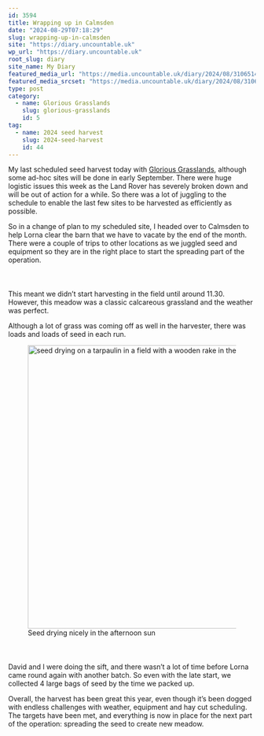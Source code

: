 ```yaml
---
id: 3594
title: Wrapping up in Calmsden
date: "2024-08-29T07:18:29"
slug: wrapping-up-in-calmsden
site: "https://diary.uncountable.uk"
wp_url: "https://diary.uncountable.uk"
root_slug: diary
site_name: My Diary
featured_media_url: "https://media.uncountable.uk/diary/2024/08/31065146/IMG20240829113340.webp"
featured_media_srcset: "https://media.uncountable.uk/diary/2024/08/31065146/IMG20240829113340-300x164.webp 300w, https://media.uncountable.uk/diary/2024/08/31065146/IMG20240829113340-1024x560.webp 1024w, https://media.uncountable.uk/diary/2024/08/31065146/IMG20240829113340-150x150.webp 150w, https://media.uncountable.uk/diary/2024/08/31065146/IMG20240829113340-640x350.webp 640w, https://media.uncountable.uk/diary/2024/08/31065146/IMG20240829113340.webp 2000w"
type: post
category:
  - name: Glorious Grasslands
    slug: glorious-grasslands
    id: 5
tag:
  - name: 2024 seed harvest
    slug: 2024-seed-harvest
    id: 44
---
```



<p>My last scheduled seed harvest today with <a href="https://www.cotswolds-nl.org.uk/looking-after/our-grasslands-projects/glorious-cotswolds-grasslands/">Glorious Grasslands</a>, although some ad-hoc sites will be done in early September.  There were huge logistic issues this week as the Land Rover has severely broken down and will be out of action for a while.  So there was a lot of juggling to the schedule to enable the last few sites to be harvested as efficiently as possible.</p>



<p>So in a change of plan to my scheduled site, I headed over to Calmsden to help Lorna clear the barn that we have to vacate by the end of the month.  There were a couple of trips to other locations as we juggled seed and equipment so they are in the right place to start the spreading part of the operation.</p>


<style>.kb-row-layout-id3594_3b2f58-c2 > .kt-row-column-wrap{align-content:start;}:where(.kb-row-layout-id3594_3b2f58-c2 > .kt-row-column-wrap) > .wp-block-kadence-column{justify-content:start;}.kb-row-layout-id3594_3b2f58-c2 > .kt-row-column-wrap{column-gap:var(--global-kb-gap-md, 2rem);row-gap:var(--global-kb-gap-md, 2rem);padding-top:var(--global-kb-spacing-sm, 1.5rem);padding-bottom:var(--global-kb-spacing-sm, 1.5rem);grid-template-columns:repeat(2, minmax(0, 1fr));}.kb-row-layout-id3594_3b2f58-c2 > .kt-row-layout-overlay{opacity:0.30;}@media all and (max-width: 1024px){.kb-row-layout-id3594_3b2f58-c2 > .kt-row-column-wrap{grid-template-columns:repeat(2, minmax(0, 1fr));}}@media all and (max-width: 767px){.kb-row-layout-id3594_3b2f58-c2 > .kt-row-column-wrap{grid-template-columns:minmax(0, 1fr);}.kb-row-layout-id3594_3b2f58-c2 > .kt-row-column-wrap > .wp-block-kadence-column:nth-of-type(1){order:2;}.kb-row-layout-id3594_3b2f58-c2 > .kt-row-column-wrap > .wp-block-kadence-column:nth-of-type(2){order:1;}.kb-row-layout-id3594_3b2f58-c2 > .kt-row-column-wrap > .wp-block-kadence-column:nth-of-type(3){order:12;}.kb-row-layout-id3594_3b2f58-c2 > .kt-row-column-wrap > .wp-block-kadence-column:nth-of-type(4){order:11;}.kb-row-layout-id3594_3b2f58-c2 > .kt-row-column-wrap > .wp-block-kadence-column:nth-of-type(5){order:22;}.kb-row-layout-id3594_3b2f58-c2 > .kt-row-column-wrap > .wp-block-kadence-column:nth-of-type(6){order:21;}.kb-row-layout-id3594_3b2f58-c2 > .kt-row-column-wrap > .wp-block-kadence-column:nth-of-type(7){order:32;}.kb-row-layout-id3594_3b2f58-c2 > .kt-row-column-wrap > .wp-block-kadence-column:nth-of-type(8){order:31;}}</style><div class="kb-row-layout-wrap kb-row-layout-id3594_3b2f58-c2 alignnone wp-block-kadence-rowlayout"><div class="kt-row-column-wrap kt-has-2-columns kt-row-layout-equal kt-tab-layout-inherit kt-mobile-layout-row kt-row-valign-top">
<style>.kadence-column3594_3998ad-a3 > .kt-inside-inner-col,.kadence-column3594_3998ad-a3 > .kt-inside-inner-col:before{border-top-left-radius:0px;border-top-right-radius:0px;border-bottom-right-radius:0px;border-bottom-left-radius:0px;}.kadence-column3594_3998ad-a3 > .kt-inside-inner-col{column-gap:var(--global-kb-gap-sm, 1rem);}.kadence-column3594_3998ad-a3 > .kt-inside-inner-col{flex-direction:column;}.kadence-column3594_3998ad-a3 > .kt-inside-inner-col > .aligncenter{width:100%;}.kadence-column3594_3998ad-a3 > .kt-inside-inner-col:before{opacity:0.3;}.kadence-column3594_3998ad-a3{position:relative;}@media all and (max-width: 1024px){.kadence-column3594_3998ad-a3 > .kt-inside-inner-col{flex-direction:column;justify-content:center;}}@media all and (max-width: 767px){.kadence-column3594_3998ad-a3 > .kt-inside-inner-col{flex-direction:column;justify-content:center;}}</style>
<div class="wp-block-kadence-column kadence-column3594_3998ad-a3"><div class="kt-inside-inner-col">
<p>This meant we didn&#8217;t start harvesting in the field until around 11.30.  However, this meadow was a classic calcareous grassland and the weather was perfect.</p>



<p>Although a lot of grass was coming off as well in the harvester, there was loads and loads of seed in each run.</p>
</div></div>


<style>.kadence-column3594_c19762-5a > .kt-inside-inner-col,.kadence-column3594_c19762-5a > .kt-inside-inner-col:before{border-top-left-radius:0px;border-top-right-radius:0px;border-bottom-right-radius:0px;border-bottom-left-radius:0px;}.kadence-column3594_c19762-5a > .kt-inside-inner-col{column-gap:var(--global-kb-gap-sm, 1rem);}.kadence-column3594_c19762-5a > .kt-inside-inner-col{flex-direction:column;}.kadence-column3594_c19762-5a > .kt-inside-inner-col > .aligncenter{width:100%;}.kadence-column3594_c19762-5a > .kt-inside-inner-col:before{opacity:0.3;}.kadence-column3594_c19762-5a{position:relative;}@media all and (max-width: 1024px){.kadence-column3594_c19762-5a > .kt-inside-inner-col{flex-direction:column;justify-content:center;}}@media all and (max-width: 767px){.kadence-column3594_c19762-5a > .kt-inside-inner-col{flex-direction:column;justify-content:center;}}</style>
<div class="wp-block-kadence-column kadence-column3594_c19762-5a"><div class="kt-inside-inner-col">
<figure class="wp-block-image size-large"><img loading="lazy" decoding="async" width="1024" height="576" src="https://media.uncountable.uk/diary/2024/08/31065145/IMG20240829123048-1024x576.webp" alt="seed drying on a tarpaulin in a field with a wooden rake in the middle" class="wp-image-3584" srcset="https://media.uncountable.uk/diary/2024/08/31065145/IMG20240829123048-1024x576.webp 1024w, https://media.uncountable.uk/diary/2024/08/31065145/IMG20240829123048-300x169.webp 300w, https://media.uncountable.uk/diary/2024/08/31065145/IMG20240829123048-640x360.webp 640w, https://media.uncountable.uk/diary/2024/08/31065145/IMG20240829123048.webp 2000w" sizes="auto, (max-width: 1024px) 100vw, 1024px" /><figcaption class="wp-element-caption">Seed drying nicely in the afternoon sun</figcaption></figure>
</div></div>

</div></div>


<p>David and I were doing the sift, and there wasn&#8217;t a lot of time before Lorna came round again with another batch.  So even with the late start, we collected 4 large bags of seed by the time we packed up.</p>



<p>Overall, the harvest has been great this year, even though it&#8217;s been dogged with endless challenges with weather, equipment and hay cut scheduling.  The targets have been met, and everything is now in place for the next part of the operation: spreading the seed to create new meadow.</p>
